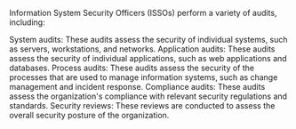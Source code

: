 Information System Security Officers (ISSOs) perform a variety of audits, including:

System audits: These audits assess the security of individual systems, such as servers, workstations, and networks.
Application audits: These audits assess the security of individual applications, such as web applications and databases.
Process audits: These audits assess the security of the processes that are used to manage information systems, such as change management and incident response.
Compliance audits: These audits assess the organization's compliance with relevant security regulations and standards.
Security reviews: These reviews are conducted to assess the overall security posture of the organization.
